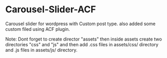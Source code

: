 # Carousel-Slider-ACF
Carousel slider for wordpress with Custom post type. also added some custom filed using ACF plugin.

Note:  Dont forget to create director "assets" then inside assets create two directories "css" and "js" and then add .css files in assets/css/ directory  and .js files in assets/js/ directory. 
